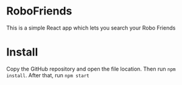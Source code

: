 # RoboFriends
This is a simple React app which lets you search your Robo Friends

# Install
Copy the GitHub repository and open the file location. Then run `npm install`. After that, run `npm start`
